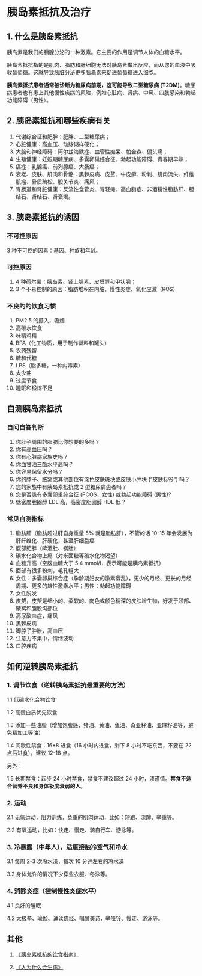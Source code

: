 # 胰岛素抵抗及治疗

## 1. 什么是胰岛素抵抗

胰岛素是我们的胰腺分泌的一种激素。它主要的作用是调节人体的血糖水平。

胰岛素抵抗指的是肌肉、脂肪和肝细胞无法对胰岛素做出反应，而从您的血液中吸收葡萄糖。这就导致胰脏分泌更多胰岛素来促进葡萄糖进入细胞。

**胰岛素抵抗患者通常被诊断为糖尿病前期，这可能导致二型糖尿病 (T2DM)**。糖尿病患者也有患上其他慢性疾病的风险，例如心脏病、肾病、中风、四肢感染和勃起功能障碍（男性）。

## 2. 胰岛素抵抗和哪些疾病有关

1. 代谢综合征和肥胖：肥胖、二型糖尿病；
2. 心脏健康：高血压、动脉粥样硬化；
3. 大脑和神经障碍：阿尔兹海默症、血管性痴呆、帕金森、偏头痛；
4. 生殖健康：妊娠期糖尿病、多囊卵巢综合征、勃起功能障碍、青春期早熟；
5. 癌症：乳腺癌、前列腺癌、大肠癌；
6. 衰老、皮肤、肌肉和骨骼：黑棘皮病、皮赘、牛皮癣、粉刺、肌肉流失、纤维肌瘤、骨质疏松、股关节炎、痛风；
7. 胃肠道和肾脏健康：反流性食管炎、胃轻瘫、高血脂症、非酒精性脂肪肝、胆结石、肾结石、肾衰竭。

## 3. 胰岛素抵抗的诱因

### 不可控原因

3 种不可控的因素：基因、种族和年龄。

### 可控原因

1. 4 种荷尔蒙：胰岛素、肾上腺素、皮质醇和甲状腺；
2. 3 个不易控制的原因：脂肪堆积在内脏、慢性炎症、氧化应激（ROS）

### 不良的的饮食习惯

1. PM2.5 的摄入，吸烟
2. 高碳水饮食
3. 味精鸡精
4. BPA（化工物质，用于制作塑料和罐头）
5. 农药残留
6. 糖和代糖
7. LPS（脂多糖，一种内毒素）
8. 太少盐
9. 过度节食
10. 睡眠和锻炼不足

## 自测胰岛素抵抗

### 自问自答判断

1. 你肚子周围的脂肪比你想要的多吗？
2. 你有高血压吗？
3. 你有心脏病家族史吗？
4. 你血甘油三酯水平高吗？
5. 你容易保留水分吗？
6. 你的脖子、腋窝或其他部位有深色皮肤斑块或皮肤小肿块 (“皮肤标签”) 吗？
7. 您的家族中有胰岛素抵抗或 2 型糖尿病患者吗？
8. 您是否患有多囊卵巢综合征 (PCOS，女性) 或勃起功能障碍 (男性)?
9. 低密度胆固醇 LDL 高，高密度胆固醇 HDL 低？

### 常见自测指标

1. 脂肪肝（脂肪超过肝自身重量 5% 就是脂肪肝），不管的话 10-15 年会发展为肝纤维化、肝硬化，甚至肝细胞癌
2. 腹部肥胖（啤酒肚、锅肚）
3. 碳水化合物上瘾（对米面糖等碳水化物渴望）
4. 血糖升高（空腹血糖大于 5.4 mmol/l，表示可能是胰岛素抵抗）
5. 面部有很多粉刺，毛孔粗大
6. 女性：多囊卵巢综合症（孕龄期妇女的激素紊乱），更少的月经、更长的月经周期、更多的雄性激素水平；男性：勃起功能障碍
7. 女性脱发
8. 皮赘，皮赘是细小的、柔软的、肉色或颜色稍深的皮肤增生物，好发于颈部、腋窝和腹股沟部位
9. 高尿酸血症，痛风
10. 黑棘皮病
11. 脚脖子肿胀，高血压
12. 注意力不集中，情绪波动
13. 口腔疾病

## 如何逆转胰岛素抵抗

### 1. 调节饮食（**逆转胰岛素抵抗最重要的方法**）

1.1 低碳水化合物饮食

1.2 高蛋白质优先饮食

1.3 添加一些油脂（增加饱腹感，猪油、黄油、鱼油、奇亚籽油、亚麻籽油等，避免精加工等油）

1.4 间歇性禁食：16+8 进食（16 小时内进食，剩下 8 小时不吃东西，不要在 22 点后进食），建议 12-18 点。

另外：

1.5 长期禁食：起步 24 小时禁食，禁食不建议超过 24 小时，须谨慎。**禁食不适合营养不良和身体极度衰弱的人**。

### 2. 运动

2.1 无氧运动，阻力训练，负重的肌肉运动，比如：短跑、深蹲、举重等。

2.2 有氧运动，比如：快走、慢走、骑自行车、游泳等。

### 3. 冷暴露（中年人），适度接触冷空气和冷水

3.1 每周 2-3 次冷水澡，每次 10 分钟左右的冷水澡

3.2 身体允许的情况下少穿些衣服、冬泳等。

### 4. 消除炎症（控制慢性炎症水平）

4.1 良好的睡眠

4.2 太极拳、瑜伽、诵读佛经、唱赞美诗，举哑铃、慢走、游泳等。

## 其他

1. [《胰岛素抵抗的饮食指南》](/胰岛素抵抗-胰岛素抵抗的饮食指南.pdf)

2. [《人为什么会生病》](/文献资料/人为什么会生病/《人为什么会生病》本杰明·比克曼.pdf)
